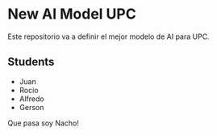 # New AI Model UPC
Este repositorio va a definir el mejor modelo de AI para UPC.

## Students
- Juan
- Rocio
- Alfredo
- Gerson

Que pasa soy Nacho!
